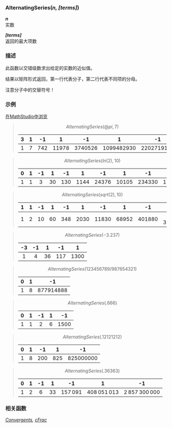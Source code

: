 ### AlternatingSeries(*n, [terms]*)

***n***
<br>
实数

***[terms]***
<br>
返回的最大项数

### 描述

此函数以交错级数求出给定的实数的近似值。

结果以矩阵形式返回，第一行代表分子，第二行代表不同项的分母。

注意分子中的交替符号！

### 示例

[在MathStudio中浏览](http://mathstud.io/?input[0]=QWx0ZXJuYXRpbmdTZXJpZXMoQHBpLDcp&input[1]=QWx0ZXJuYXRpbmdTZXJpZXMobG4oMiksMTAp&input[2]=QWx0ZXJuYXRpbmdTZXJpZXMoc3FydCgyKSwxMCk%3D&input[3]=QWx0ZXJuYXRpbmdTZXJpZXMoLTMuMjMp&input[4]=QWx0ZXJuYXRpbmdTZXJpZXMoMTIzNDU2Nzg5Lzk4NzY1NDMyMSk%3D&input[5]=QWx0ZXJuYXRpbmdTZXJpZXMoLjY2Nik%3D&input[6]=QWx0ZXJuYXRpbmdTZXJpZXMoLjEyMTIxMjEyKQ%3D%3D&input[7]=QWx0ZXJuYXRpbmdTZXJpZXMoLjM2MzYzKQ%3D%3D)

> ```math
> AlternatingSeries(@pi, 7)
> ```
>
> |  3   |  1   | -1   |   1   |   -1    |     1      |     -1     |
> | :--: | :--: | ---- | :---: | :-----: | :--------: | :--------: |
> |  1   |  7   | 742  | 11978 | 3740526 | 1099482930 | 2202719155 |

> ```math
> AlternatingSeries(ln(2), 10)
> ```
>
> |  0   |  1   |  -1  |  1   |  -1  |  1   |  -1   |   1   |   -1   |    1    |
> | :--: | :--: | :--: | :--: | :--: | :--: | :---: | :---: | :----: | :-----: |
> |  1   |  1   |  3   |  30  | 130  | 1144 | 24376 | 10105 | 234330 | 1058658 |

> ```math
> AlternatingSeries(sqrt(2), 10)
> ```
>
> |  1   |  1   |  -1  |  1   |  -1  |  1   |  -1   |   1   |   -1   |    1     |
> | :--: | :--: | :--: | :--: | :--: | :--: | :---: | :---: | :----: | :------: |
> |  1   |  2   |  10  |  60  | 348  | 2030 | 11830 | 68952 | 401880 | 2 342330 |

> ```math
> AlternatingSeries(-3.237)
> ```
>
> |  -3  |  -1  |  1   |  -1  |  1   |
> | :--: | :--: | :--: | :--: | :--: |
> |  1   |  4   |  36  | 117  | 1300 |

> ```math
> AlternatingSeries(123456789/987654321)
> ```
>
> |  0   |  1   |    -1     |
> | :--: | :--: | :-------: |
> |  1   |  8   | 877914888 |

> ```math
> AlternatingSeries(.666)
> ```
>
> |  0   |  1   |  -1  | 1    | -1   |
> | :--: | :--: | :--: | ---- | ---- |
> |  1   |  1   |  2   | 6    | 1500 |

> ```math
> AlternatingSeries(.12121212)
> ```
>
> |  0   |  1   |  -1  | 1    | -1        |
> | :--: | :--: | :--: | ---- | --------- |
> |  1   |  8   | 200  | 825  | 825000000 |

> ```math
> AlternatingSeries(.36363)
> ```
>
> |  0   |  1   |  -1  |  1   |   -1    |      1      |      -1       |
> | :--: | :--: | :--: | :--: | :-----: | :---------: | :-----------: |
> |  1   |  2   |  6   |  33  | 157 091 | 408 051 013 | 2 857 300 000 |

### 相关函数

*[Convergents](C/Convergents), [cFrac](C/cFrac)*
